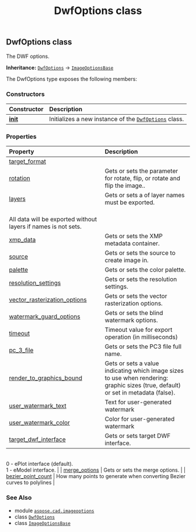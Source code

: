 ﻿---
title: DwfOptions class
second_title: Aspose.CAD for Python via .NET API References
description: 
type: docs
weight: 80
url: /python-net/aspose.cad.imageoptions/dwfoptions/
is_root: false
---

## DwfOptions class

The DWF options.



**Inheritance:** [`DwfOptions`](/cad/python-net/aspose.cad.imageoptions/dwfoptions) → 
[`ImageOptionsBase`](/cad/python-net/aspose.cad.imageoptions/imageoptionsbase)



The DwfOptions type exposes the following members:

### Constructors
| Constructor | Description |
| :- | :- |
| [__init__](/cad/python-net/aspose.cad.imageoptions/dwfoptions/__init__/#) | Initializes a new instance of the [`DwfOptions`](/cad/python-net/aspose.cad.imageoptions/dwfoptions) class. |


### Properties
| Property | Description |
| :- | :- |
| [target_format](/cad/python-net/aspose.cad.imageoptions/dwfoptions/target_format) |  |
| [rotation](/cad/python-net/aspose.cad.imageoptions/dwfoptions/rotation) | Gets or sets the parameter for rotate, flip, or rotate and flip the image.. |
| [layers](/cad/python-net/aspose.cad.imageoptions/dwfoptions/layers) | Gets or sets a of layer names must be exported.<br/>All data will be exported without layers if names is not sets. |
| [xmp_data](/cad/python-net/aspose.cad.imageoptions/dwfoptions/xmp_data) | Gets or sets the XMP metadata container. |
| [source](/cad/python-net/aspose.cad.imageoptions/dwfoptions/source) | Gets or sets the source to create image in. |
| [palette](/cad/python-net/aspose.cad.imageoptions/dwfoptions/palette) | Gets or sets the color palette. |
| [resolution_settings](/cad/python-net/aspose.cad.imageoptions/dwfoptions/resolution_settings) | Gets or sets the resolution settings. |
| [vector_rasterization_options](/cad/python-net/aspose.cad.imageoptions/dwfoptions/vector_rasterization_options) | Gets or sets the vector rasterization options. |
| [watermark_guard_options](/cad/python-net/aspose.cad.imageoptions/dwfoptions/watermark_guard_options) | Gets or sets the blind watermark options. |
| [timeout](/cad/python-net/aspose.cad.imageoptions/dwfoptions/timeout) | Timeout value for export operation (in milliseconds) |
| [pc_3_file](/cad/python-net/aspose.cad.imageoptions/dwfoptions/pc_3_file) | Gets or sets the PC3 file full name. |
| [render_to_graphics_bound](/cad/python-net/aspose.cad.imageoptions/dwfoptions/render_to_graphics_bound) | Gets or sets a value indicating which image sizes to use when rendering: graphic sizes (true, default) or set in metadata (false). |
| [user_watermark_text](/cad/python-net/aspose.cad.imageoptions/dwfoptions/user_watermark_text) | Text for user-generated watermark |
| [user_watermark_color](/cad/python-net/aspose.cad.imageoptions/dwfoptions/user_watermark_color) | Color for user-generated watermark |
| [target_dwf_interface](/cad/python-net/aspose.cad.imageoptions/dwfoptions/target_dwf_interface) | Gets or sets target DWF interface.<br/>0 - ePlot interface (default).<br/>1 - eModel interface. |
| [merge_options](/cad/python-net/aspose.cad.imageoptions/dwfoptions/merge_options) | Gets or sets the merge options. |
| [bezier_point_count](/cad/python-net/aspose.cad.imageoptions/dwfoptions/bezier_point_count) | How many points to generate when converting Bezier curves to polylines |



### See Also
* module [`aspose.cad.imageoptions`](..)
* class [`DwfOptions`](/cad/python-net/aspose.cad.imageoptions/dwfoptions)
* class [`ImageOptionsBase`](/cad/python-net/aspose.cad.imageoptions/imageoptionsbase)
